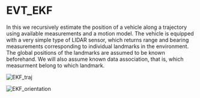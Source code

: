 # EVT_EKF
In this we recursively estimate the position of a vehicle along a trajectory using available measurements and a motion model.  The vehicle is equipped with a very simple type of LIDAR sensor, which returns range and bearing measurements corresponding to individual landmarks in the environment. The global positions of the landmarks are assumed to be known beforehand. We will also assume known data association, that is, which measurment belong to which landmark.

![EKF_traj](https://user-images.githubusercontent.com/83055325/182040522-156b005e-feba-4f9d-b15c-28bf85387e9e.jpg)

![EKF_orientation](https://user-images.githubusercontent.com/83055325/182040535-95db1c12-ffe7-4c40-9a89-e93cbc6fed2d.jpg)

